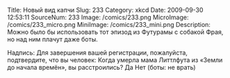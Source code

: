 Title: Новый вид капчи 
Slug: 233 
Category: xkcd 
Date: 2009-09-30 12:53:11 
SourceNum: 233 
Image: /comics/233.png 
MicroImage: /comics/233_micro.png 
MiniImage: /comics/233_mini.png 
Description: Можно было бы использовать тот эпизод из Футурамы с собакой Фрая, но над ним плачут даже боты. 

Надпись: Для завершения вашей регистрации, пожалуйста, подтвердите, что вы человек:
Когда умерла мама Литтлфута из «Земли до начала времён», вы расстроились?
Да
Нет
(боты: не врать)